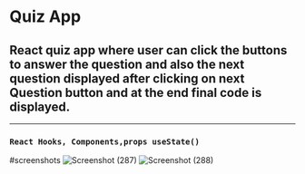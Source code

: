 # Quiz App

## React quiz app where user can click the buttons to answer the question and also the next question displayed after clicking on next Question button and at the end final code is displayed.
---
### `React Hooks, Components,props useState() `

#screenshots
![Screenshot (287)](https://user-images.githubusercontent.com/109291177/213917748-f063b80b-ed33-4a0b-b4dc-4181308c9d44.png)
![Screenshot (288)](https://user-images.githubusercontent.com/109291177/213917749-3969fcf5-ccd5-4f12-a86a-c4dbf6782baa.png)

